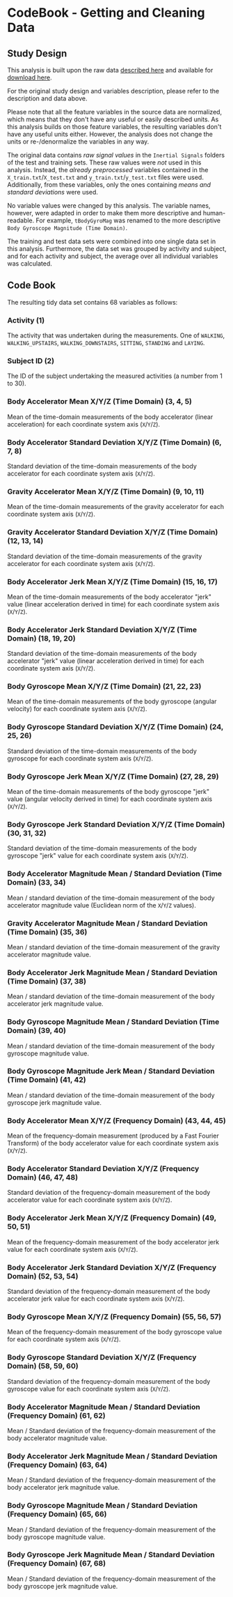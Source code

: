 # CodeBook - Getting and Cleaning Data

## Study Design

This analysis is built upon the raw data [described here](http://archive.ics.uci.edu/ml/datasets/Human+Activity+Recognition+Using+Smartphones)
and available for [download here](https://d396qusza40orc.cloudfront.net/getdata%2Fprojectfiles%2FUCI%20HAR%20Dataset.zip).

For the original study design and variables description, please refer to the description and data above.

Please note that all the feature variables in the source data are normalized, which means that they don't have any useful or 
easily described units. As this analysis builds on those feature variables, the resulting variables don't have any useful units either.
However, the analysis does not change the units or re-/denormalize the variables in any way.

The original data contains *raw signal values* in the `Inertial Signals` folders of the test and training sets. These raw values were *not* used
in this analysis. Instead, the *already preprocessed* variables contained in the `X_train.txt`/`X_test.txt` and `y_train.txt`/`y_test.txt` files were used.
Additionally, from these variables, only the ones containing *means and standard deviations* were used.

No variable values were changed by this analysis. The variable names, however, were adapted in order to make them more descriptive and human-readable.
For example, `tBodyGyroMag` was renamed to the more descriptive `Body Gyroscope Magnitude (Time Domain)`.

The training and test data sets were combined into one single data set in this analysis. Furthermore, the data set was grouped by activity and subject, and 
for each activity and subject, the average over all individual variables was calculated.

## Code Book

The resulting tidy data set contains 68 variables as follows:

### Activity (1)

The activity that was undertaken during the measurements. One of `WALKING`, `WALKING_UPSTAIRS`, `WALKING_DOWNSTAIRS`, `SITTING`, `STANDING` and `LAYING`.

### Subject ID (2)

The ID of the subject undertaking the measured activities (a number from 1 to 30).

### Body Accelerator Mean X/Y/Z (Time Domain) (3, 4, 5)

Mean of the time-domain measurements of the body accelerator (linear acceleration) for each coordinate system axis (`X`/`Y`/`Z`).

### Body Accelerator Standard Deviation X/Y/Z (Time Domain) (6, 7, 8)

Standard deviation of the time-domain measurements of the body accelerator for each coordinate system axis (`X`/`Y`/`Z`).

### Gravity Accelerator Mean X/Y/Z (Time Domain) (9, 10, 11)

Mean of the time-domain measurements of the gravity accelerator for each coordinate system axis (`X`/`Y`/`Z`).

### Gravity Accelerator Standard Deviation X/Y/Z (Time Domain) (12, 13, 14)

Standard deviation of the time-domain measurements of the gravity accelerator for each coordinate system axis (`X`/`Y`/`Z`).

### Body Accelerator Jerk Mean X/Y/Z (Time Domain) (15, 16, 17)

Mean of the time-domain measurements of the body accelerator "jerk" value (linear acceleration derived in time) for each coordinate system axis (`X`/`Y`/`Z`).

### Body Accelerator Jerk Standard Deviation X/Y/Z (Time Domain) (18, 19, 20)

Standard deviation of the time-domain measurements of the body accelerator "jerk" value (linear acceleration derived in time) for each coordinate system axis (`X`/`Y`/`Z`).

### Body Gyroscope Mean X/Y/Z (Time Domain) (21, 22, 23)

Mean of the time-domain measurements of the body gyroscope (angular velocity) for each coordinate system axis (`X`/`Y`/`Z`).

### Body Gyroscope Standard Deviation X/Y/Z (Time Domain) (24, 25, 26)

Standard deviation of the time-domain measurements of the body gyroscope for each coordinate system axis (`X`/`Y`/`Z`).

### Body Gyroscope Jerk Mean X/Y/Z (Time Domain) (27, 28, 29)

Mean of the time-domain measurements of the body gyroscope "jerk" value (angular velocity derived in time) for each coordinate system axis (`X`/`Y`/`Z`).

### Body Gyroscope Jerk Standard Deviation X/Y/Z (Time Domain) (30, 31, 32)

Standard deviation of the time-domain measurements of the body gyroscope "jerk" value for each coordinate system axis (`X`/`Y`/`Z`).

### Body Accelerator Magnitude Mean / Standard Deviation (Time Domain) (33, 34)

Mean / standard deviation of the time-domain measurement of the body accelerator magnitude value (Euclidean norm of the `X`/`Y`/`Z` values).

### Gravity Accelerator Magnitude Mean / Standard Deviation (Time Domain) (35, 36)

Mean / standard deviation of the time-domain measurement of the gravity accelerator magnitude value.

### Body Accelerator Jerk Magnitude Mean / Standard Deviation (Time Domain) (37, 38)

Mean / standard deviation of the time-domain measurement of the body accelerator jerk magnitude value.

### Body Gyroscope Magnitude Mean / Standard Deviation (Time Domain) (39, 40)

Mean / standard deviation of the time-domain measurement of the body gyroscope magnitude value.

### Body Gyroscope Magnitude Jerk Mean / Standard Deviation (Time Domain) (41, 42)

Mean / standard deviation of the time-domain measurement of the body gyroscope jerk magnitude value.

### Body Accelerator Mean X/Y/Z (Frequency Domain) (43, 44, 45)

Mean of the frequency-domain measurement (produced by a Fast Fourier Transform) of the body accelerator value for each coordinate system axis (`X`/`Y`/`Z`).

### Body Accelerator Standard Deviation X/Y/Z (Frequency Domain) (46, 47, 48)

Standard deviation of the frequency-domain measurement of the body accelerator value for each coordinate system axis (`X`/`Y`/`Z`).

### Body Accelerator Jerk Mean X/Y/Z (Frequency Domain) (49, 50, 51)

Mean of the frequency-domain measurement of the body accelerator jerk value for each coordinate system axis (`X`/`Y`/`Z`).

### Body Accelerator Jerk Standard Deviation X/Y/Z (Frequency Domain) (52, 53, 54)

Standard deviation of the frequency-domain measurement of the body accelerator jerk value for each coordinate system axis (`X`/`Y`/`Z`).

### Body Gyroscope Mean X/Y/Z (Frequency Domain) (55, 56, 57)

Mean of the frequency-domain measurement of the body gyroscope value for each coordinate system axis (`X`/`Y`/`Z`).

### Body Gyroscope Standard Deviation X/Y/Z (Frequency Domain) (58, 59, 60)

Standard deviation of the frequency-domain measurement of the body gyroscope value for each coordinate system axis (`X`/`Y`/`Z`).

### Body Accelerator Magnitude Mean / Standard Deviation (Frequency Domain) (61, 62)

Mean / Standard deviation of the frequency-domain measurement of the body accelerator magnitude value.

### Body Accelerator Jerk Magnitude Mean / Standard Deviation (Frequency Domain) (63, 64)

Mean / Standard deviation of the frequency-domain measurement of the body accelerator jerk magnitude value.

### Body Gyroscope Magnitude Mean / Standard Deviation (Frequency Domain) (65, 66)

Mean / Standard deviation of the frequency-domain measurement of the body gyroscope magnitude value.

### Body Gyroscope Jerk Magnitude Mean / Standard Deviation (Frequency Domain) (67, 68)

Mean / Standard deviation of the frequency-domain measurement of the body gyroscope jerk magnitude value.
